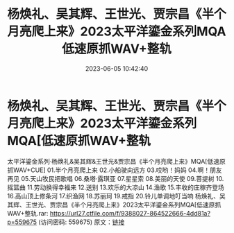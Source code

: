 ﻿---
title: 杨焕礼、吴其辉、王世光、贾宗昌《半个月亮爬上来》2023太平洋鎏金系列MQA低速原抓WAV+整轨
date: 2023-06-05 10:42:40
categories: WAV车载音乐、镜像
tags: 华语中文
---
# 杨焕礼、吴其辉、王世光、贾宗昌《半个月亮爬上来》2023太平洋鎏金系列MQA[低速原抓WAV+整轨

太平洋鎏金系列·杨焕礼&吴其辉&王世光&贾宗昌《半个月亮爬上来》MQA[低速原抓WAV+CUE]
01.半个月亮爬上来
02.小船驶向远方
03.哎哟！妈妈
04.啊！朋友再见
05.天山牧民把歌唱
06.桑塔·露琪亚
07.星星索
08.美丽的天使
09.菩提树
10.摇篮曲
11.劳动换得幸福来
12.送别
13.欢乐的大凉山
14.渔歌
15.丰收的庄稼齐登场
16.高山顶上修条河
17.织渔网
18.苏丽珂
19.戒指
20.铃儿单调地叮当响
杨焕礼、吴其辉、王世光、贾宗昌《半个月亮爬上来》2023太平洋鎏金系列MQA[低速原抓WAV+整轨.rar: https://url27.ctfile.com/f/9388027-864522666-4dd81a?p=559675
(访问密码: 559675)
原文：[链接](https://blog.sina.com.cn/s/blog_1647c7e760103127c.html)